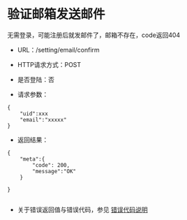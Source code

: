 # 验证邮箱发送邮件
无需登录，可能注册后就发邮件了，邮箱不存在，code返回404

- URL：/setting/email/confirm

- HTTP请求方式：POST

- 是否登陆：否

- 请求参数：

```
{
    "uid":xxx
    "email":"xxxxx"
}
```

- 返回结果：

```
{
    "meta":{
        "code": 200,
        "message":"OK"
    } 
    
}


```

- 关于错误返回值与错误代码，参见 [错误代码说明](../README.md)